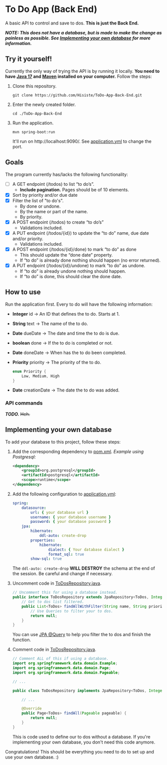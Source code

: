 # To Do App (Back End)

A basic API to control and save to dos. **This is just the Back End.**

**_NOTE: This does not have a database, but is made to make the change as
painless as possible. See
[Implementing your own database](#implementing-your-own-database) for more
information._**

## Try it yourself!

Currently the only way of trying the API is by running it locally. **You need to
have [Java 17](https://www.java.com/releases/) and
[Maven](https://maven.apache.org/download.cgi) installed on your computer.**
Follow the steps:

1. Clone this repository.

    ```
    git clone https://github.com/Hisiste/ToDo-App-Back-End.git
    ```

1. Enter the newly created folder.

    ```
    cd ./ToDo-App-Back-End
    ```

1. Run the application.

    ```
    mvn spring-boot:run
    ```

    It'll run on http://localhost:9090/. See
    [application.yml](./src/main/resources/application.yml) to change the port.

## Goals

The program currently has/lacks the following functionality:

-   [ ] A GET endpoint (/todos) to list “to do’s”.
    -   **Include pagination.** Pages should be of 10 elements.
-   [x] Sort by priority and/or due date
-   [x] Filter the list of "to do's".
    -   By done or undone.
    -   By the name or part of the name.
    -   By priority.
-   [x] A POST endpoint (/todos) to create “to do’s”
    -   Validations included.
-   [x] A PUT endpoint (/todos/{id}) to update the “to do” name, due date
        and/or priority.
    -   Validations included.
-   [x] A POST endpoint (/todos/{id}/done) to mark “to do” as done
    -   This should update the “done date” property.
    -   If “to do” is already done nothing should happen (no error returned).
-   [x] A PUT endpoint (/todos/{id}/undone) to mark “to do” as undone.
    -   If “to do” is already undone nothing should happen.
    -   If “to do” is done, this should clear the done date.

## How to use

Run the application first. Every to do will have the following information:

-   **Integer** id $\rightarrow$ An ID that defines the to do. Starts at 1.
-   **String** text $\rightarrow$ The name of the to do.
-   **Date** dueDate $\rightarrow$ The date and time the to do is due.
-   **boolean** done $\rightarrow$ If the to do is completed or not.
-   **Date** doneDate $\rightarrow$ When has the to do been completed.
-   **Priority** priority $\rightarrow$ The priority of the to do.

    ```java
    enum Priority {
        Low, Medium, High
    }
    ```

-   **Date** creationDate $\rightarrow$ The date the to do was added.

### API commands

**_TODO._** ~~Heh.~~

## Implementing your own database

To add your database to this project, follow these steps:

1. Add the corresponding dependency to [pom.xml](./pom.xml). _Example using
   Postgresql:_

    ```xml
    <dependency>
        <groupId>org.postgresql</groupId>
        <artifactId>postgresql</artifactId>
        <scope>runtime</scope>
    </dependency>
    ```

1. Add the following configuration to
   [application.yml](./src/main/resources/application.yml):

    ```yml
    spring:
        datasource:
            url: { your database url }
            username: { your database username }
            password: { your database password }
        jpa:
            hibernate:
                ddl-auto: create-drop
            properties:
                hibernate:
                    dialect: { Your database dialect }
                    format_sql: true
            show-sql: true
    ```

    The `ddl-auto: create-drop` **WILL DESTROY** the schema at the end of the
    session. Be careful and change if necessary.

1. Uncomment code in
   [ToDosRepository.java](./src/main/java/com/encora/ToDosRepository.java).

    ```java
    // Uncomment this for using a database instead.
    public interface ToDosRepository extends JpaRepository<ToDos, Integer>{
        // Get to dos list filtered.
        public List<ToDos> findAllWithFilter(String name, String priority, String done) {
            // Use Queries to filter your to dos.
            return null;
        }
    }
    ```

    You can use [JPA @Query](https://www.baeldung.com/spring-data-jpa-query) to
    help you filter the to dos and finish the function.

1. Comment code in
   [ToDosRepository.java](./src/main/java/com/encora/ToDosRepository.java).

    ```java
    // Comment ALL of this if using a database.
    import org.springframework.data.domain.Example;
    import org.springframework.data.domain.Page;
    import org.springframework.data.domain.Pageable;

    // ...

    public class ToDosRepository implements JpaRepository<ToDos, Integer> {

        // ...

        @Override
        public Page<ToDos> findAll(Pageable pageable) {
            return null;
        }
    }
    ```

    This is code used to define our to dos without a database. If you're
    implementing your own database, you don't need this code anymore.

Congratulations! This should be everything you need to do to set up and use your
own database. :)
